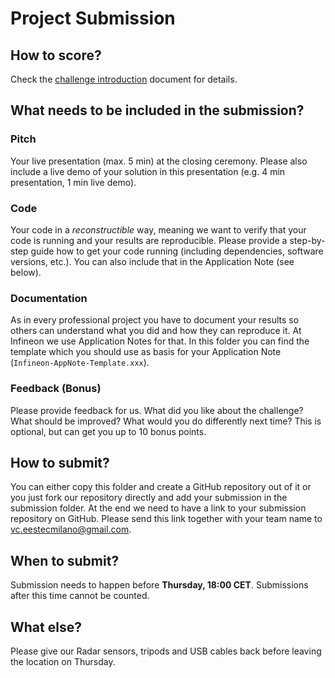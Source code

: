 # Project Submission

## How to score?
Check the [challenge introduction](../challenge_introduction.pdf) document for details.

## What needs to be included in the submission?

### Pitch
Your live presentation (max. 5 min) at the closing ceremony. Please also include a live demo of your solution in this presentation (e.g. 4 min presentation, 1 min live demo).

### Code
Your code in a *reconstructible* way, meaning we want to verify that your code is running and your results are reproducible. Please provide a step-by-step guide how to get your code running (including dependencies, software versions, etc.). You can also include that in the Application Note (see below).

### Documentation
As in every professional project you have to document your results so others can understand what you did and how they can reproduce it. At Infineon we use Application Notes for that. In this folder you can find the template which you should use as basis for your Application Note (`Infineon-AppNote-Template.xxx`).

### Feedback (Bonus)
Please provide feedback for us. What did you like about the challenge? What should be improved? What would you do differently next time? This is optional, but can get you up to 10 bonus points.

## How to submit?
You can either copy this folder and create a GitHub repository out of it or you just fork our repository directly and add your submission in the submission folder. At the end we need to have a link to your submission repository on GitHub. Please send this link together with your team name to [vc.eestecmilano@gmail.com](mailto:vc.eestecmilano@gmail.com).

## When to submit?
Submission needs to happen before **Thursday, 18:00 CET**. Submissions after this time cannot be counted.

## What else?
Please give our Radar sensors, tripods and USB cables back before leaving the location on Thursday.